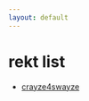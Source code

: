 ```yaml
---
layout: default
---
```


# rekt list

* [crayze4swayze](http://steamcommunity.com/id/Crayze4Swayze)
